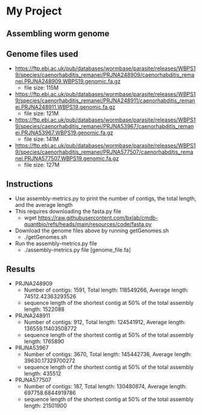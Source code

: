 # My Project
## Assembling worm genome

## Genome files used
- https://ftp.ebi.ac.uk/pub/databases/wormbase/parasite/releases/WBPS19/species/caenorhabditis_remanei/PRJNA248909/caenorhabditis_remanei.PRJNA248909.WBPS19.genomic.fa.gz
    - file size: 115M
- https://ftp.ebi.ac.uk/pub/databases/wormbase/parasite/releases/WBPS19/species/caenorhabditis_remanei/PRJNA248911/caenorhabditis_remanei.PRJNA248911.WBPS19.genomic.fa.gz
    - file size: 121M
- https://ftp.ebi.ac.uk/pub/databases/wormbase/parasite/releases/WBPS19/species/caenorhabditis_remanei/PRJNA53967/caenorhabditis_remanei.PRJNA53967.WBPS19.genomic.fa.gz
    - file size: 141M
- https://ftp.ebi.ac.uk/pub/databases/wormbase/parasite/releases/WBPS19/species/caenorhabditis_remanei/PRJNA577507/caenorhabditis_remanei.PRJNA577507.WBPS19.genomic.fa.gz
    - file size: 127M

## Instructions
- Use assembly-metrics.py to print the number of contigs, the total length, and the average length
- This requires downloading the fasta.py file
    - wget https://raw.githubusercontent.com/bxlab/cmdb-quantbio/refs/heads/main/resources/code/fasta.py
- Download the genome files above by running getGenomes.sh
    - ./getGenomes.sh
- Run the assembly-metrics.py file
    - ./assembly-metrics.py file [genome_file.fa]



## Results
- PRJNA248909
    - Number of contigs: 1591, Total length: 118549266, Average length: 74512.42363293526
    - sequence length of the shortest contig at 50% of the total assembly length: 1522088
- PRJNA248911
    - Number of contigs: 912, Total length: 124541912, Average length: 136559.11403508772
    - sequence length of the shortest contig at 50% of the total assembly length: 1765890
- PRJNA53967
    - Number of contigs: 3670, Total length: 145442736, Average length: 39630.17329700272
    - sequence length of the shortest contig at 50% of the total assembly length: 435512
- PRJNA577507
    - Number of contigs: 187, Total length: 130480874, Average length: 697758.6844919786
    - sequence length of the shortest contig at 50% of the total assembly length: 21501900